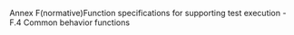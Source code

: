 Annex F(normative)Function specifications for supporting test execution - F.4 Common behavior functions